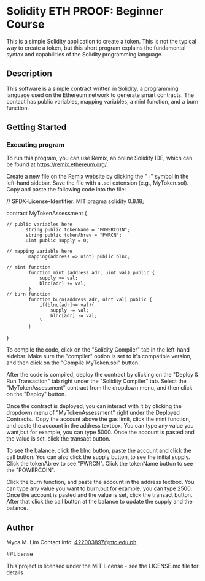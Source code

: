# Solidity ETH PROOF: Beginner Course

This is a simple Solidity application to create a token. This is not the typical way to create a token, but this short program explains the fundamental syntax and capabilities of the Solidity programming language.

 ## Description
 
This software is a simple contract written in Solidity, a programming language used on the Ethereum network to generate smart contracts. The contact has public variables, mapping variables, a mint function, and a burn function.

## Getting Started

### Executing program

   To run this program, you can use Remix, an online Solidity IDE, which can be found at https://remix.ethereum.org/.

   Create a new file on the Remix website by clicking the "+" symbol in the left-hand sidebar.
   Save the file with a .sol extension (e.g., MyToken.sol). Copy and paste the following code into the file:

// SPDX-License-Identifier: MIT
pragma solidity 0.8.18;

contract MyTokenAssessment {

    // public variables here
           string public tokenName = "POWERCOIN";
           string public tokenAbrev = "PWRCN";
           uint public supply = 0;

    // mapping variable here
            mapping(address => uint) public blnc;

    // mint function
            function mint (address adr, uint val) public {
                supply += val;
                blnc[adr] += val;
            }
    // burn function
            function burn(address adr, uint val) public {
                if(blnc[adr]>= val){
                    supply -= val;
                    blnc[adr] -= val;
                }
            }
}

   To compile the code, click on the "Solidity Compiler" tab in the left-hand sidebar. 
   Make sure the "compiler" option is set to it's compatible version, and then click on the "Compile MyToken.sol" button.

   After the code is compiled, deploy the contract by clicking on the "Deploy & Run Transaction" tab right under the "Solidity Compiler" tab.
   Select the "MyTokenAssessment" contract from the dropdown menu, and then click on the "Deploy" button.

   Once the contract is deployed, you can interact with it by clicking the dropdown menu of "MyTokenAssessment" right under the Deployed Contracts.
   Copy the account above the gas limit, click the mint function, and paste the account in the address textbox.
You can type any value you want,but for example, you can type 5000. Once the account is pasted and the value is set, click the transact button.

   To see the balance, click the blnc button, paste the account and click the call button.
   You can also click the supply button, to see the initial supply. Click the tokenAbrev to see "PWRCN". Click the tokenName button to see the "POWERCOIN".

   Click the burn function, and paste the account in the address textbox.
You can type any value you want to burn,but for example, you can type 2500. Once the account is pasted and the value is set, click the transact button.
After that click the call button at the balance to update the supply and the balance.

## Author
Myca M. Lim
Contact info: 422003897@ntc.edu.ph

##License

This project is licensed under the MIT License - see the LICENSE.md file for details






